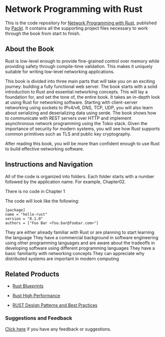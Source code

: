 # Network Programming with Rust
This is the code repository for [Network Programming with Rust](https://www.packtpub.com/application-development/network-programming-rust?utm_source=github&utm_medium=repository&utm_campaign=9781788624893), published by [Packt](https://www.packtpub.com/?utm_source=github). It contains all the supporting project files necessary to work through the book from start to finish.
## About the Book
Rust is low-level enough to provide fine-grained control over memory while providing safety through compile-time validation. This makes it uniquely suitable for writing low-level networking applications.

This book is divided into three main parts that will take you on an exciting journey: building a fully functional web server. The book starts with a solid introduction to Rust and essential networking concepts. This will lay a foundation for, and set the tone of, the entire book. It takes an in-depth look at using Rust for networking software. Starting with client-server networking using sockets to IPv4/v6, DNS, TCP, UDP, you will also learn about serializing and deserializing data using serde. The book shows how to communicate with REST servers over HTTP and implement asynchronous network programming using the Tokio stack. Given the importance of security for modern systems, you will see how Rust supports common primitives such as TLS and public key cryptography.

After reading this book, you will be more than confident enough to use Rust to build effective networking software.

## Instructions and Navigation
All of the code is organized into folders. Each folder starts with a number followed by the application name. For example, Chapter02.

There is no code in Chapter 1

The code will look like the following:
```
[package]
name = "hello-rust"
version = "0.1.0"
authors = ["Foo Bar <foo.bar@foobar.com>"]
```

They are either already familiar with Rust or are planning to start learning the language
They have a commercial background in software engineering using other programming languages and are aware about the tradeoffs in developing software using different programming languages
They have a basic familiarity with networking concepts
They can appreciate why distributed systems are important in modern computing

## Related Products
* [Rust Blueprints](https://www.packtpub.com/application-development/rust-blueprints?utm_source=github&utm_medium=repository&utm_campaign=9781788473835)

* [Rust High Performance](https://www.packtpub.com/application-development/rust-high-performance?utm_source=github&utm_medium=repository&utm_campaign=9781788399487)

* [RUST Design Patterns and Best Practices](https://www.packtpub.com/application-development/rust-design-patterns-and-best-practices?utm_source=github&utm_medium=repository&utm_campaign=9781788833370)

### Suggestions and Feedback
[Click here](https://docs.google.com/forms/d/e/1FAIpQLSe5qwunkGf6PUvzPirPDtuy1Du5Rlzew23UBp2S-P3wB-GcwQ/viewform) if you have any feedback or suggestions.
